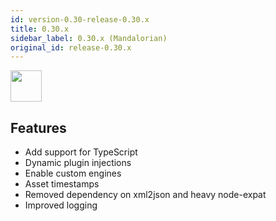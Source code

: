 ```yaml
---
id: version-0.30-release-0.30.x
title: 0.30.x
sidebar_label: 0.30.x (Mandalorian)
original_id: release-0.30.x
---
```


<img src="https://renative.org/img/ic_notes.png" width=50 height=50 />

## Features

- Add support for TypeScript
- Dynamic plugin injections
- Enable custom engines
- Asset timestamps
- Removed dependency on xml2json and heavy node-expat
- Improved logging
